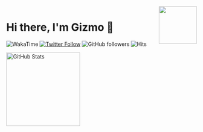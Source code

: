 <img src="https://assets.liuli.lol/file/lumina-moe/icons/2022-06-22.png" width="100" height="100" align="right">
<h1>Hi there, I'm Gizmo 👋</h1>

![WakaTime](https://img.shields.io/endpoint?url=https://wakapi.dev/api/compat/shields/v1/Gizmo/interval:30_days&style=flat-square&color=2F855A&label=last%2030%20days&logo=WakaTime)
[![Twitter Follow](https://img.shields.io/twitter/follow/GizmoOAO?color=1da1f2&logo=twitter&style=flat-square)](https://twitter.com/GizmoOAO)
![GitHub followers](https://img.shields.io/github/followers/GizmoOAO?logo=github&style=flat-square)
![Hits](https://img.shields.io/endpoint?url=https%3A%2F%2Fmoe-counter-vercel.vercel.app%2Fshields%2F%40github.gizmo&style=flat-square&label=Hits)

<img src="https://github-stats.liuli.lol/api?username=gizmo-ds&show_icons=true&count_private=true&bg_color=00000000&title_color=2f855a&icon_color=2f855a&text_color=939393&hide_border=true" height="195" title="GitHub Stats">
